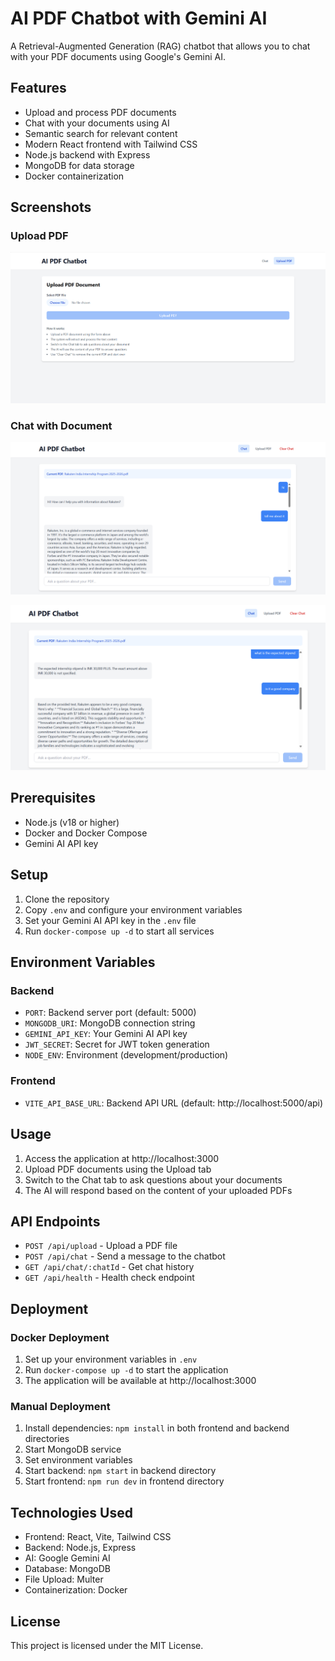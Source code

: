 # AI PDF Chatbot with Gemini AI

A Retrieval-Augmented Generation (RAG) chatbot that allows you to chat with your PDF documents using Google's Gemini AI.

## Features

- Upload and process PDF documents
- Chat with your documents using AI
- Semantic search for relevant content
- Modern React frontend with Tailwind CSS
- Node.js backend with Express
- MongoDB for data storage
- Docker containerization

## Screenshots

### Upload PDF
![Pdf Uploader](assets/PdfUploading%20.png)

### Chat with Document
![Chat with Document](assets/Chatting.png)

![Chat with Document](assets/Chatting2.png)

## Prerequisites

- Node.js (v18 or higher)
- Docker and Docker Compose
- Gemini AI API key

## Setup

1. Clone the repository
2. Copy `.env` and configure your environment variables
3. Set your Gemini AI API key in the `.env` file
4. Run `docker-compose up -d` to start all services

## Environment Variables

### Backend
- `PORT`: Backend server port (default: 5000)
- `MONGODB_URI`: MongoDB connection string
- `GEMINI_API_KEY`: Your Gemini AI API key
- `JWT_SECRET`: Secret for JWT token generation
- `NODE_ENV`: Environment (development/production)

### Frontend
- `VITE_API_BASE_URL`: Backend API URL (default: http://localhost:5000/api)

## Usage

1. Access the application at http://localhost:3000
2. Upload PDF documents using the Upload tab
3. Switch to the Chat tab to ask questions about your documents
4. The AI will respond based on the content of your uploaded PDFs

## API Endpoints

- `POST /api/upload` - Upload a PDF file
- `POST /api/chat` - Send a message to the chatbot
- `GET /api/chat/:chatId` - Get chat history
- `GET /api/health` - Health check endpoint

## Deployment

### Docker Deployment
1. Set up your environment variables in `.env`
2. Run `docker-compose up -d` to start the application
3. The application will be available at http://localhost:3000

### Manual Deployment
1. Install dependencies: `npm install` in both frontend and backend directories
2. Start MongoDB service
3. Set environment variables
4. Start backend: `npm start` in backend directory
5. Start frontend: `npm run dev` in frontend directory

## Technologies Used

- Frontend: React, Vite, Tailwind CSS
- Backend: Node.js, Express
- AI: Google Gemini AI
- Database: MongoDB
- File Upload: Multer
- Containerization: Docker

## License

This project is licensed under the MIT License.